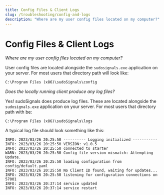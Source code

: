 ```yaml
---
title: Config Files & Client Logs
slug: /troubleshooting/config-and-logs
description: "Where are my user config files located on my computer?"
---
```


# Config Files & Client Logs

_Where are my user config files located on my computer?_

User config files are located alongside the `sudosignals.exe` application on your server. For most users that directory path will look like:  

`C:\Program Files (x86)\sudoSignals\config`

_Does the locally running client produce any log files?_

Yes! sudoSignals does produce log files. These are located alongside the `sudosignals.exe` application on your server. For most users that directory path with be:  

`C:\Program Files (x86)\sudoSignals\logs`

A typical log file should look something like this:

```
INFO: 2023/03/26 20:25:50 ---------- Logging initialized -----------
INFO: 2023/03/26 20:25:50 VERSION: v1.0.5
INFO: 2023/03/26 20:25:50 connected to starter
WARN: 2023/03/26 20:25:50 Config file version mismatch: Attempting Update.
INFO: 2023/03/26 20:25:50 loading configuration from config/default.yaml
INFO: 2023/03/26 20:25:50 No Client ID found, waiting for updates...
INFO: 2023/03/26 20:25:50 listening for configuration connections on 57001
INFO: 2023/03/26 20:37:14 service updated
INFO: 2023/03/26 20:37:14 service restart
```
